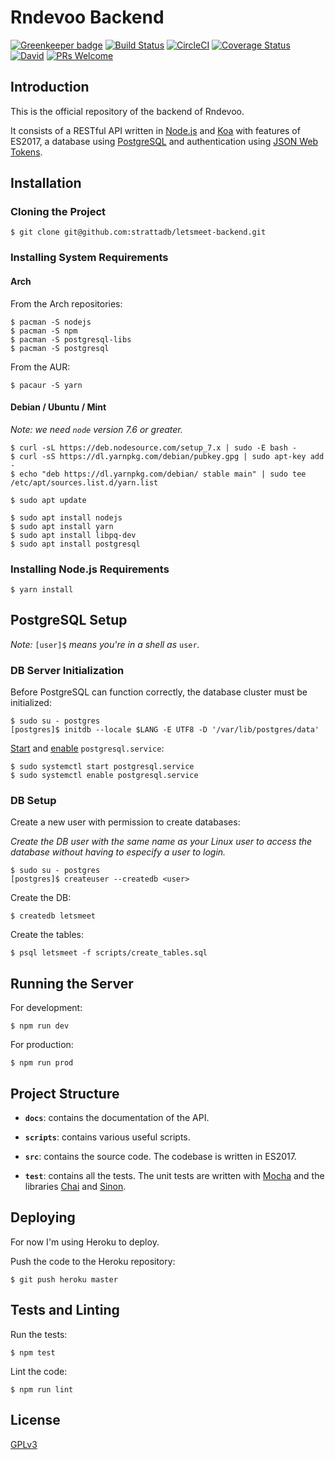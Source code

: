 # Rndevoo Backend
[![Greenkeeper badge](https://badges.greenkeeper.io/rndevoo/backend.svg)](https://greenkeeper.io/)
[![Build Status](https://travis-ci.org/rndevoo/backend.svg?branch=master)](https://travis-ci.org/rndevoo/backend)
[![CircleCI](https://circleci.com/gh/rndevoo/backend.svg?style=shield)](https://circleci.com/gh/rndevoo/backend)
[![Coverage Status](https://coveralls.io/repos/github/rndevoo/backend/badge.svg?branch=master)](https://coveralls.io/github/rndevoo/backend?branch=master)
[![David](https://david-dm.org/rndevoo/backend.svg)](https://david-dm.org/rndevoo/backend)
[![PRs Welcome](https://img.shields.io/badge/PRs-welcome-brightgreen.svg)](CONTRIBUTING.md)

## Introduction

This is the official repository of the backend of Rndevoo.

It consists of a RESTful API written in [Node.js](https://nodejs.org/en/)
and [Koa](http://koajs.com/) with features of ES2017,
a database using [PostgreSQL](https://www.postgresql.org/) and
authentication using [JSON Web Tokens](https://jwt.io/).

## Installation

### Cloning the Project

```shell
$ git clone git@github.com:strattadb/letsmeet-backend.git
```

### Installing System Requirements

#### Arch

From the Arch repositories:

```shell
$ pacman -S nodejs
$ pacman -S npm
$ pacman -S postgresql-libs
$ pacman -S postgresql
```

From the AUR:

```shell
$ pacaur -S yarn
```

#### Debian / Ubuntu / Mint

*Note: we need `node` version 7.6 or greater.*

```shell
$ curl -sL https://deb.nodesource.com/setup_7.x | sudo -E bash -
$ curl -sS https://dl.yarnpkg.com/debian/pubkey.gpg | sudo apt-key add -
$ echo "deb https://dl.yarnpkg.com/debian/ stable main" | sudo tee /etc/apt/sources.list.d/yarn.list

$ sudo apt update

$ sudo apt install nodejs
$ sudo apt install yarn
$ sudo apt install libpq-dev
$ sudo apt install postgresql
```

### Installing Node.js Requirements

```shell
$ yarn install
```

## PostgreSQL Setup

*Note:* `[user]$` *means you're in a shell as* `user`*.*

### DB Server Initialization

Before PostgreSQL can function correctly, the database cluster
must be initialized:

```shell
$ sudo su - postgres
[postgres]$ initdb --locale $LANG -E UTF8 -D '/var/lib/postgres/data'
```

[Start](https://wiki.archlinux.org/index.php/Systemd) and
[enable](https://wiki.archlinux.org/index.php/Systemd) `postgresql.service`:

```shell
$ sudo systemctl start postgresql.service
$ sudo systemctl enable postgresql.service
```

### DB Setup

Create a new user with permission to create databases:

*Create the DB user with the same name as your Linux user to access the database
without having to especify a user to login.*

```shell
$ sudo su - postgres
[postgres]$ createuser --createdb <user>
```

Create the DB:

```shell
$ createdb letsmeet
```

Create the tables:

```shell
$ psql letsmeet -f scripts/create_tables.sql
```

## Running the Server

For development:

```shell
$ npm run dev
```

For production:

```shell
$ npm run prod
```

## Project Structure

- **`docs`**: contains the documentation of the API.

- **`scripts`**: contains various useful scripts.

- **`src`**: contains the source code. The codebase is written in ES2017.

- **`test`**: contains all the tests. The unit tests are written with
[Mocha](https://mochajs.org/) and the libraries [Chai](http://chaijs.com/) and
[Sinon](http://sinonjs.org/).

## Deploying

For now I'm using Heroku to deploy.

Push the code to the Heroku repository:

```shell
$ git push heroku master
```

## Tests and Linting

Run the tests:

```shell
$ npm test
```

Lint the code:

```shell
$ npm run lint
```

## License

[GPLv3](https://www.gnu.org/licenses/gpl-3.0.en.html)
